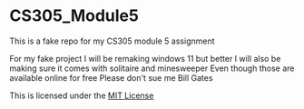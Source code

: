 # CS305_Module5
This is a fake repo for my CS305 module 5 assignment

For my fake project I will be remaking windows 11 but better 
I will also be making sure it comes with solitaire and minesweeper
Even though those are available online for free 
Please don't sue me Bill Gates

This is licensed under the [MIT License](LICENSE)
